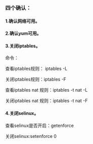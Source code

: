 ### 四个确认：

#### 1.确认网络可用。

#### 2.确认yum可用。

#### 3.关闭iptables。

命令：

查看iptables规则： iptables -L  

关闭iptables规则：iptables -F

查看iptables nat 规则：iptables -t nat -L

关闭iptables nat 规则：iptables -t nat -F

#### 4.关闭selinux。

查看selinux是否开启：getenforce

关闭selinux:setenforce 0

